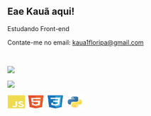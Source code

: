 ## Eae Kauã aqui!



Estudando Front-end

Contate-me no email: kaua1floripa@gmail.com

<div style="display: inline_block"><br>
  
  <a href="https://www.linkedin.com/in/kau%C3%A3-klein-3a461524a/" target="_blank"><img src="https://img.shields.io/badge/-LinkedIn-%230077B5?style=for-the-badge&logo=linkedin&logoColor=white" target="_blank">
    
    
  <a href="https://instagram.com/kaua.klein3968" target="_blank"><img src="https://img.shields.io/badge/-Instagram-%23E4405F?style=for-the-badge&logo=instagram&logoColor=white" target="_blank"></a>
  
  <img align="center" alt="Kaua-Js" height="30" width="40" 
    src="https://raw.githubusercontent.com/devicons/devicon/master/icons/javascript/javascript-plain.svg">
  <img align="center" alt="Kaua-Ts" height="30" width="40"    
  src="https://raw.githubusercontent.com/devicons/devicon/master/icons/html5/html5-original.svg">
  <img align="center" alt="Kaua-CSS" height="30" width="40" 
  src="https://raw.githubusercontent.com/devicons/devicon/master/icons/css3/css3-original.svg">
  <img align="center" alt="Kaua-Python" height="30" width="40" 
  src="https://raw.githubusercontent.com/devicons/devicon/master/icons/python/python-original.svg">
    
 
     
 
</div>
